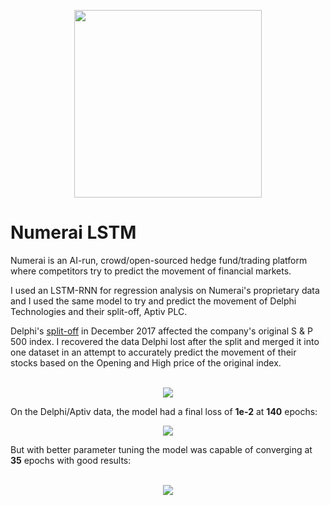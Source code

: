 <p align="center">
  <img width="300" height="300" src="https://user-images.githubusercontent.com/29679899/61179022-ffc9c900-a5c7-11e9-9be0-8b376a9b195b.png">
</p>


# Numerai LSTM

Numerai is an AI-run, crowd/open-sourced hedge fund/trading platform where competitors try to 
predict the movement of financial markets. 

I used an LSTM-RNN for regression analysis on Numerai's proprietary data and I used the same model to try and predict
the movement of Delphi Technologies and their split-off, Aptiv PLC. 

Delphi's <a href="http://blog.aylien.com/overview-word-embeddings-history-word2vec-cbow-glove" title="aylien.com" rel="nofollow">split-off</a></li> in December 2017 affected the company's original S & P 500 index. 
I recovered the data Delphi lost after the split and merged it into one dataset in an attempt to accurately predict the 
movement of their stocks based on the Opening and High price of the original index.

<p align="center">
  <br>
  <img src="https://user-images.githubusercontent.com/29679899/61179349-91d4d000-a5ce-11e9-9c13-7175909e69e3.png">
</p>

On the Delphi/Aptiv data, the model had a final loss of <b>1e-2</b> at <b>140</b> epochs:
<p align="center">
  <img src="https://media.giphy.com/media/ZBVQCX7KA2qSOwMLEf/giphy.gif">
</p>

But with better parameter tuning the model was capable of converging at <b>35</b> epochs with good results:

<p align="center">
  <br>
  <img src="https://media.giphy.com/media/dvlIA3HfG0abC3dtwN/giphy.gif">
</p>
